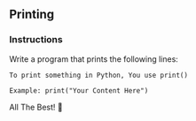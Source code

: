 ## Printing

### Instructions

Write a program that prints the following lines:

`To print something in Python, You use print()`

`Example: print("Your Content Here")`

All The Best! 🤜
